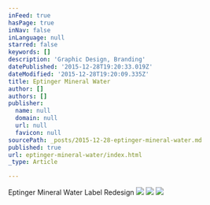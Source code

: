 ```yaml
---
inFeed: true
hasPage: true
inNav: false
inLanguage: null
starred: false
keywords: []
description: 'Graphic Design, Branding'
datePublished: '2015-12-28T19:20:33.019Z'
dateModified: '2015-12-28T19:20:09.335Z'
title: Eptinger Mineral Water
author: []
authors: []
publisher:
  name: null
  domain: null
  url: null
  favicon: null
sourcePath: _posts/2015-12-28-eptinger-mineral-water.md
published: true
url: eptinger-mineral-water/index.html
_type: Article

---
```

Eptinger Mineral Water Label Redesign
![](https://the-grid-user-content.s3-us-west-2.amazonaws.com/37be608f-24b4-45aa-a72a-34ded7169fbc.png)
![](https://the-grid-user-content.s3-us-west-2.amazonaws.com/b2292082-b5d9-4848-ad13-8b53bd884a57.png)
![](https://the-grid-user-content.s3-us-west-2.amazonaws.com/03c75803-b3a9-40a4-a032-a84154415db9.jpg)
